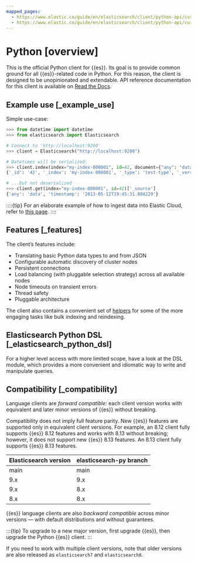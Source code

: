 ```yaml
---
mapped_pages:
  - https://www.elastic.co/guide/en/elasticsearch/client/python-api/current/index.html
  - https://www.elastic.co/guide/en/elasticsearch/client/python-api/current/overview.html
---
```


# Python [overview]

This is the official Python client for {{es}}. Its goal is to provide common ground for all {{es}}-related code in Python. For this reason, the client is designed to be unopinionated and extendable. API reference documentation for this client is available on [Read the Docs](https://elasticsearch-py.readthedocs.io).


## Example use [_example_use]

Simple use-case:

```python
>>> from datetime import datetime
>>> from elasticsearch import Elasticsearch

# Connect to 'http://localhost:9200'
>>> client = Elasticsearch("http://localhost:9200")

# Datetimes will be serialized:
>>> client.index(index="my-index-000001", id=42, document={"any": "data", "timestamp": datetime.now()})
{'_id': '42', '_index': 'my-index-000001', '_type': 'test-type', '_version': 1, 'ok': True}

# ...but not deserialized
>>> client.get(index="my-index-000001", id=42)['_source']
{'any': 'data', 'timestamp': '2013-05-12T19:45:31.804229'}
```

::::{tip}
For an elaborate example of how to ingest data into Elastic Cloud, refer to [this page](docs-content://manage-data/ingest/ingesting-data-from-applications/ingest-data-with-python-on-elasticsearch-service.md).
::::


## Features [_features]

The client’s features include:

* Translating basic Python data types to and from JSON
* Configurable automatic discovery of cluster nodes
* Persistent connections
* Load balancing (with pluggable selection strategy) across all available nodes
* Node timeouts on transient errors
* Thread safety
* Pluggable architecture

The client also contains a convenient set of [helpers](https://elasticsearch-py.readthedocs.io/en/stable/api_helpers.html) for some of the more engaging tasks like bulk indexing and reindexing.


## Elasticsearch Python DSL [_elasticsearch_python_dsl]

For a higher level access with more limited scope, have a look at the DSL module, which provides a more convenient and idiomatic way to write and manipulate queries.


## Compatibility [_compatibility]

Language clients are _forward compatible:_ each client version works with equivalent and later minor versions of {{es}} without breaking. 

Compatibility does not imply full feature parity. New {{es}} features are supported only in equivalent client versions. For example, an 8.12 client fully supports {{es}} 8.12 features and works with 8.13 without breaking; however, it does not support new {{es}} 8.13 features. An 8.13 client fully supports {{es}} 8.13 features.

| Elasticsearch version | elasticsearch-py branch |
| --- | --- |
| main | main |
| 9.x | 9.x |
| 9.x | 8.x |
| 8.x | 8.x |

{{es}} language clients are also _backward compatible_ across minor versions &mdash; with default distributions and without guarantees. 

:::{tip}
To upgrade to a new major version, first upgrade {{es}}, then upgrade the Python {{es}} client.
:::

If you need to work with multiple client versions, note that older versions are also released as `elasticsearch7` and `elasticsearch8`.
